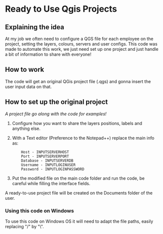 # Ready to Use Qgis Projects

## Explaining the idea
At my job we often need to configure a QGS file for each employee on the project, setting the layers, colours, servers and user configs. 
This code was made to automate this work, we just need set up one project and just handle a bit of information to share with everyone!

## How to work
The code will get an original QGis project file (.qgs) and gonna insert the user input data on that.

## How to set up the original project
*A project file go along with the code for examples!*
1) Configure how you want to share the layers positions, labels and anything else.
2) With a Text editor (Preference to the Notepad++) replace the main info as:


           Host - INPUTSERVERHOST
           Port - INPUTSERVERPORT
           Database - INPUTSERVERDB
           Username - INPUTLOGINUSER
           Password - INPUTLOGINPASSWORD
 
3) Put the modified file on the main code folder and run the code, be careful while filling the interface fields.

A ready-to-use project file will be created on the Documents folder of the user. 


### Using this code on Windows
To use this code on Windows OS it will need to adapt the file paths, easily replacing "/" by "\\".
